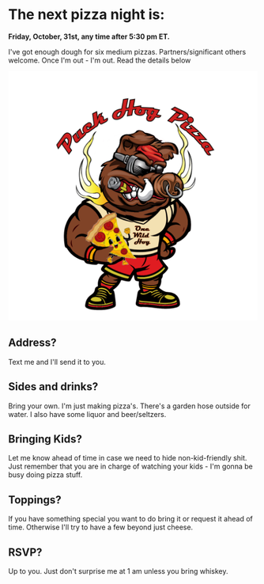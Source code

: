 # The next pizza night is:
**Friday, October, 31st, any time after 5:30 pm ET.**

I've got enough dough for six medium pizzas. Partners/significant others welcome. Once I'm out - I'm out. Read the details below


![Picture of a hog eating pizza](/Your%20parraph%20text%20(1).png)

## Address?
Text me and I'll send it to you.

## Sides and drinks? 
Bring your own. I'm just making pizza's. There's a garden hose outside for water. I also have some liquor and beer/seltzers.

## Bringing Kids?
Let me know ahead of time in case we need to hide non-kid-friendly shit. Just remember that you are in charge of watching your kids - I'm gonna be busy doing pizza stuff.

## Toppings?
If you have something special you want to do bring it or request it ahead of time. Otherwise I'll try to have a few beyond just cheese. 

## RSVP?
Up to you. Just don't surprise me at 1 am unless you bring whiskey.
